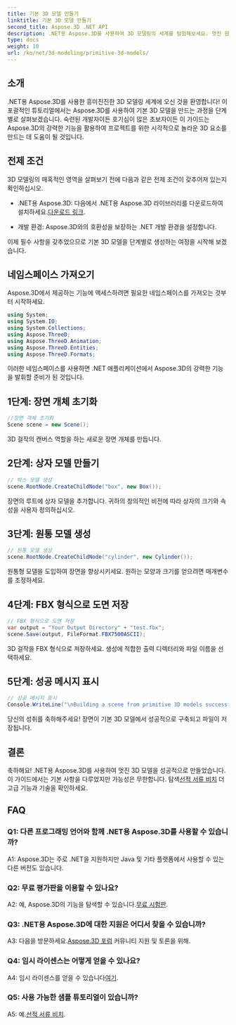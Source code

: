 ```yaml
---
title: 기본 3D 모델 만들기
linktitle: 기본 3D 모델 만들기
second_title: Aspose.3D .NET API
description: .NET용 Aspose.3D를 사용하여 3D 모델링의 세계를 탐험해보세요. 멋진 원시 모델을 손쉽게 만들어 보세요.
type: docs
weight: 10
url: /ko/net/3d-modeling/primitive-3d-models/
---
```

## 소개

.NET용 Aspose.3D를 사용한 흥미진진한 3D 모델링 세계에 오신 것을 환영합니다! 이 포괄적인 튜토리얼에서는 Aspose.3D를 사용하여 기본 3D 모델을 만드는 과정을 단계별로 살펴보겠습니다. 숙련된 개발자이든 호기심이 많은 초보자이든 이 가이드는 Aspose.3D의 강력한 기능을 활용하여 프로젝트를 위한 시각적으로 놀라운 3D 요소를 만드는 데 도움이 될 것입니다.

## 전제 조건

3D 모델링의 매혹적인 영역을 살펴보기 전에 다음과 같은 전제 조건이 갖추어져 있는지 확인하십시오.

- .NET용 Aspose.3D: 다음에서 .NET용 Aspose.3D 라이브러리를 다운로드하여 설치하세요.[다운로드 링크](https://releases.aspose.com/3d/net/).

- 개발 환경: Aspose.3D와의 호환성을 보장하는 .NET 개발 환경을 설정합니다.

이제 필수 사항을 갖추었으므로 기본 3D 모델을 단계별로 생성하는 여정을 시작해 보겠습니다.

## 네임스페이스 가져오기

Aspose.3D에서 제공하는 기능에 액세스하려면 필요한 네임스페이스를 가져오는 것부터 시작하세요.

```csharp
using System;
using System.IO;
using System.Collections;
using Aspose.ThreeD;
using Aspose.ThreeD.Animation;
using Aspose.ThreeD.Entities;
using Aspose.ThreeD.Formats;
```

이러한 네임스페이스를 사용하면 .NET 애플리케이션에서 Aspose.3D의 강력한 기능을 발휘할 준비가 된 것입니다.

## 1단계: 장면 개체 초기화

```csharp
//장면 객체 초기화
Scene scene = new Scene();
```

3D 걸작의 캔버스 역할을 하는 새로운 장면 개체를 만듭니다.

## 2단계: 상자 모델 만들기

```csharp
// 박스 모델 생성
scene.RootNode.CreateChildNode("box", new Box());
```

장면의 루트에 상자 모델을 추가합니다. 귀하의 창의적인 비전에 따라 상자의 크기와 속성을 사용자 정의하십시오.

## 3단계: 원통 모델 생성

```csharp
// 원통 모델 생성
scene.RootNode.CreateChildNode("cylinder", new Cylinder());
```

원통형 모델을 도입하여 장면을 향상시키세요. 원하는 모양과 크기를 얻으려면 매개변수를 조정하세요.

## 4단계: FBX 형식으로 도면 저장

```csharp
// FBX 형식으로 도면 저장
var output = "Your Output Directory" + "test.fbx";
scene.Save(output, FileFormat.FBX7500ASCII);
```

3D 걸작을 FBX 형식으로 저장하세요. 생성에 적합한 출력 디렉터리와 파일 이름을 선택하세요.

## 5단계: 성공 메시지 표시

```csharp
// 성공 메시지 표시
Console.WriteLine("\nBuilding a scene from primitive 3D models successfully.\nFile saved at " + output);
```

당신의 성취를 축하해주세요! 장면이 기본 3D 모델에서 성공적으로 구축되고 파일이 저장됩니다.

## 결론

 축하해요! .NET용 Aspose.3D를 사용하여 멋진 3D 모델을 성공적으로 만들었습니다. 이 가이드에서는 기본 사항을 다루었지만 가능성은 무한합니다. 탐색[선적 서류 비치](https://reference.aspose.com/3d/net/) 더 고급 기능과 기술을 확인하세요.

## FAQ

### Q1: 다른 프로그래밍 언어와 함께 .NET용 Aspose.3D를 사용할 수 있습니까?

A1: Aspose.3D는 주로 .NET을 지원하지만 Java 및 기타 플랫폼에서 사용할 수 있는 다른 버전도 있습니다.

### Q2: 무료 평가판을 이용할 수 있나요?

 A2: 예, Aspose.3D의 기능을 탐색할 수 있습니다.[무료 시험판](https://releases.aspose.com/).

### Q3: .NET용 Aspose.3D에 대한 지원은 어디서 찾을 수 있습니까?

 A3: 다음을 방문하세요.[Aspose.3D 포럼](https://forum.aspose.com/c/3d/18) 커뮤니티 지원 및 토론을 위해.

### Q4: 임시 라이센스는 어떻게 얻을 수 있나요?

 A4: 임시 라이센스를 얻을 수 있습니다[여기](https://purchase.aspose.com/temporary-license/).

### Q5: 사용 가능한 샘플 튜토리얼이 있습니까?

 A5: 예.[선적 서류 비치](https://reference.aspose.com/3d/net/).